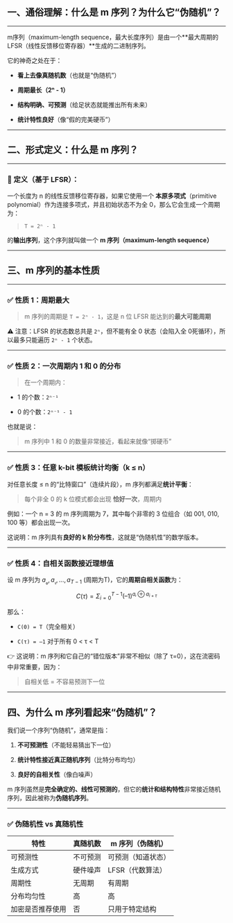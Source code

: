 ## 一、通俗理解：什么是 m 序列？为什么它“伪随机”？

---

m序列（maximum-length sequence，最大长度序列）是由一个**最大周期的 LFSR（线性反馈移位寄存器）**生成的二进制序列。

它的神奇之处在于：

- **看上去像真随机数**（也就是“伪随机”）
    
- **周期最长（2ⁿ - 1）**
    
- **结构明确、可预测**（给足状态就能推出所有未来）
    
- **统计特性良好**（像“假的完美硬币”）
    

---

## 二、形式定义：什么是 m 序列？

---

### 📘 定义（基于 LFSR）：

一个长度为 n 的线性反馈移位寄存器，如果它使用一个 **本原多项式**（primitive polynomial）作为连接多项式，并且初始状态不为全 0，那么它会生成一个周期为：

> `T = 2ⁿ - 1`

的**输出序列**，这个序列就叫做一个 **m 序列（maximum-length sequence）**

---

## 三、m 序列的基本性质

---

### ✅ **性质 1：周期最大**

> m 序列的周期是 `T = 2ⁿ - 1`，这是 n 位 LFSR 能达到的**最大可能周期**

⚠️ 注意：LFSR 的状态数总共是 `2ⁿ`，但不能有全 0 状态（会陷入全 0死循环），所以最多只能遍历 `2ⁿ - 1` 个状态。

---

### ✅ **性质 2：一次周期内 1 和 0 的分布**

> 在一个周期内：

- 1 的个数：`2ⁿ⁻¹`
    
- 0 的个数：`2ⁿ⁻¹ - 1`
    

也就是说：

> m 序列中 1 和 0 的数量非常接近，看起来就像“掷硬币”

---

### ✅ **性质 3：任意 k-bit 模板统计均衡（k ≤ n）**

对任意长度 ≤ n 的“比特窗口”（连续片段），m 序列都满足**统计平衡**：

> 每个非全 0 的 k 位模式都会出现 **恰好一次**，周期内

例如：一个 n = 3 的 m 序列周期为 7，其中每个非零的 3 位组合（如 001, 010, 100 等）都会出现一次。

这说明：m 序列具有**良好的 k 阶分布性**，这就是“伪随机性”的数学版本。

---

### ✅ **性质 4：自相关函数接近理想值**

设 m 序列为  ${a_₀, a_₁, ..., a_{T-1}}$ (周期为T)，它的**周期自相关函数**为：

$$C(τ) = Σ_{i=0}^{T-1} (–1)^{aᵢ ⊕ a_{i+τ}}$$

那么：

- `C(0) = T`（完全相关）
    
- `C(τ) = –1` 对于所有 0 < τ < T
    

👉 这说明：m 序列和它自己的“错位版本”非常不相似（除了 τ=0），这在流密码中非常重要，因为：

> 自相关低 = 不容易预测下一位

---

## 四、为什么 m 序列看起来“伪随机”？

我们说一个序列“伪随机”，通常是指：

1. **不可预测性**（不能轻易猜出下一位）
    
2. **统计特性接近真正随机序列**（比特分布均匀）
    
3. **良好的自相关性**（像白噪声）
    

m 序列虽然是**完全确定的、线性可预测的**，但它的**统计和结构特性**非常接近随机序列，因此被称为**伪随机序列**。

---

### ✅ 伪随机性 vs 真随机性

|特性|真随机数|m 序列（伪随机）|
|---|---|---|
|可预测性|不可预测|可预测（知道状态）|
|生成方式|硬件噪声|LFSR（代数算法）|
|周期性|无周期|有周期|
|分布均匀性|高|高|
|加密是否推荐使用|否|只用于特定结构|
